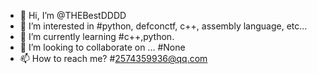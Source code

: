 - 👋 Hi, I’m @THEBestDDDD
- 👀 I’m interested in #python, defconctf, c++, assembly language, etc...
- 🌱 I’m currently learning #c++,python.
- 💞️ I’m looking to collaborate on ... #None
- 📫 How to reach me? #2574359936@qq.com

<!---
THEBestDDDD/THEBestDDDD is a ✨ special ✨ repository because its `README.md` (this file) appears on your GitHub profile.
You can click the Preview link to take a look at your changes.
--->
